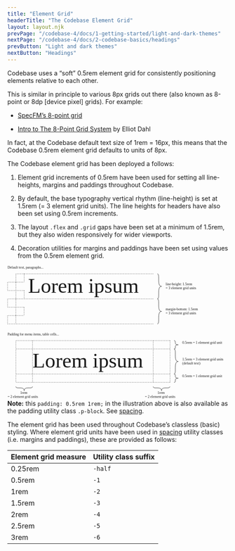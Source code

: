 ```yaml
---
title: "Element Grid"
headerTitle: "The Codebase Element Grid"
layout: layout.njk
prevPage: "/codebase-4/docs/1-getting-started/light-and-dark-themes"
nextPage: "/codebase-4/docs/2-codebase-basics/headings"
prevButton: "Light and dark themes"
nextButton: "Headings"
---
```


<p class="t-lg t-thin">Codebase uses a “soft” 0.5rem element grid for consistently positioning elements relative to each other.</p>

This is similar in principle to various 8px grids out there (also known as 8-point or 8dp [device pixel] grids). For example:

* [SpecFM’s 8-point grid](https://spec.fm/specifics/8-pt-grid)

* [Intro to The 8-Point Grid System](https://builttoadapt.io/intro-to-the-8-point-grid-system-d2573cde8632) by Elliot Dahl

In fact, at the Codebase default text size of 1rem = 16px, this means that the Codebase 0.5rem element grid defaults to units of 8px.

The Codebase element grid has been deployed a follows:

1. Element grid increments of 0.5rem have been used for setting all line-heights, margins and paddings throughout Codebase.

2. By default, the base typography vertical rhythm (line-height) is set at 1.5rem (= 3 element grid units). 
 The line heights for headers have also been set using 0.5rem increments.

3. The layout `.flex` and `.grid` gaps have been set at a minimum of 1.5rem, but they also widen responsively for wider viewports.

4. Decoration utilities for margins and paddings have been set using values from the 0.5rem element grid.

<div class="full-bleed my-responsive">
<div class="container container-md">
<svg xmlns="http://www.w3.org/2000/svg" viewBox="0 0 1274.281 771.306"><path d="M97 48.003v48M97 48.003H49.276M49.276 48.003v48M49.276 96.003H97M49.276 96.003v48M49.276 96.003H1.552M1 96.003v48M1.552 144.003h47.724M97 144.003v48M97 144.003H49.276M49.276 144.003v48M49.276 192.003H97M49.276 192.003v48M49.276 192.003H1.552M1 192.003v48M1.552 240.003h47.724M96.448 240.003v48M96.448 240.003H48.724M48.724 240.003v48M48.724 288.003h47.724M48.724 288.003v48M48.724 288.003H1M1 288.003v48M1 336.003h47.724M841.276 48.003H97M841.276 192.003H97M841.276 336.003H48.724" stroke="currentColor" stroke-width="1.562" stroke-dasharray="4.684,4.684" fill="none"/><text transform="matrix(5.67 0 0 5.67 118.898 14.175)"><tspan x="-20.797" y=".5" font-family="ArialMT" font-size="3.528" fill="currentColor">Default text, paragraphs...</tspan></text><text transform="matrix(5.67 0 0 5.67 466.669 118.869)"><tspan x="-61.188" y="6.5" font-family="ArialMT" font-size="21" fill="currentColor">Lorem ipsum</tspan></text><path d="M865 48.003c17.974 0-5.75 72 24.276 72-29.92 0-6.302 72-24.276 72m0 0M865 192.003c17.974 0-5.75 72 24.276 72-29.92 0-6.302 72-24.276 72m0 0" stroke="currentColor" stroke-width="2" fill="none"/><path d="M145 432.003v240M49 432.003v240M938.224 432.003H49M937.276 624.003H49M938.224 672.003H49" stroke="currentColor" stroke-width="1.562" stroke-dasharray="4.684,4.684" fill="none"/><text transform="matrix(5.67 0 0 5.67 167.813 398.175)"><tspan x="-29.424" y=".5" font-family="ArialMT" font-size="3.528" fill="currentColor">Padding for menu items, table cells...</tspan></text><text transform="matrix(5.67 0 0 5.67 491.893 550.869)"><tspan x="-61.188" y="6.5" font-family="ArialMT" font-size="21" fill="currentColor">Lorem ipsum</tspan></text><path d="M961 432.003c17.974 0-5.75 24 24.276 24-29.92 0-6.302 24-24.276 24m0 0M961 480.003c17.974 0-5.75 72 24.276 72-29.92 0-6.302 72-24.276 72m0 0" stroke="currentColor" stroke-width="2" fill="none"/><path d="M937.276 480.003H49M938.224 432.003v240M841 432.003v240" stroke="currentColor" stroke-width="1.562" stroke-dasharray="4.684,4.684" fill="none"/><path d="M961 624.003c17.974 0-5.75 24 24.276 24-29.92 0-6.302 24-24.276 24m0 0" stroke="currentColor" stroke-width="2" fill="none"/><text transform="matrix(5.67 0 0 5.67 998.659 110.177)"><tspan x="-15.11" y=".5" font-family="ArialMT" font-size="3.528" fill="currentColor">line-height: 1.5rem</tspan></text><text transform="matrix(5.67 0 0 5.67 1011.728 132.857)"><tspan x="-17.415" y=".5" font-family="ArialMT" font-size="3.528" fill="currentColor">= 3 element grid units</tspan></text><text transform="matrix(5.67 0 0 5.67 1016.988 254.177)"><tspan x="-18.342" y=".5" font-family="ArialMT" font-size="3.528" fill="currentColor">margin-bottom: 1.5rem</tspan></text><text transform="matrix(5.67 0 0 5.67 1011.728 276.857)"><tspan x="-17.415" y=".5" font-family="ArialMT" font-size="3.528" fill="currentColor">= 3 element grid units</tspan></text><text transform="matrix(5.67 0 0 5.67 1136.63 446.175)"><tspan x="-22.513" y=".5" font-family="ArialMT" font-size="3.528" fill="currentColor">0.5rem = 1 element grid unit</tspan></text><text transform="matrix(5.67 0 0 5.67 1136.63 638.175)"><tspan x="-22.513" y=".5" font-family="ArialMT" font-size="3.528" fill="currentColor">0.5rem = 1 element grid unit</tspan></text><text transform="matrix(5.67 0 0 5.67 1141.631 542.177)"><tspan x="-23.395" y=".5" font-family="ArialMT" font-size="3.528" fill="currentColor">1.5rem = 3 element grid units</tspan></text><text transform="matrix(5.67 0 0 5.67 1067.409 564.857)"><tspan x="-10.304" y=".5" font-family="ArialMT" font-size="3.528" fill="currentColor">(default text)</tspan></text><path d="M937 696.003c0 17.974-48-5.75-48 24.276 0-29.92-48-6.302-48-24.276m0 0" stroke="currentColor" stroke-width="2" fill="none"/><g><text transform="matrix(5.67 0 0 5.67 891.835 734.451)"><tspan x="-4.519" y=".5" font-family="ArialMT" font-size="3.528" fill="currentColor">1rem </tspan></text><text transform="matrix(5.67 0 0 5.67 891.839 757.131)"><tspan x="-17.415" y=".5" font-family="ArialMT" font-size="3.528" fill="currentColor">= 2 element grid units</tspan></text></g><path d="M145 696.003c0 17.974-48-5.75-48 24.276 0-29.92-48-6.302-48-24.276m0 0" stroke="currentColor" stroke-width="2" fill="none"/><g><text transform="matrix(5.67 0 0 5.67 99.835 734.451)"><tspan x="-4.519" y=".5" font-family="ArialMT" font-size="3.528" fill="currentColor">1rem </tspan></text><text transform="matrix(5.67 0 0 5.67 99.839 757.131)"><tspan x="-17.415" y=".5" font-family="ArialMT" font-size="3.528" fill="currentColor">= 2 element grid units</tspan></text></g></svg></div>
</div>

<div class="mb-3 bl-heavy b-color-primary p-2 bg-color-primary-alt">
<strong>Note:</strong> this <code>padding: 0.5rem 1rem;</code> in the illustration above is also available as the padding utility class <code>.p-block</code>. See <a href="/codebase-4/docs/6-decoration-utilities/spacing">spacing</a>.
</div>

The element grid has been used throughout Codebase’s classless (basic) styling. Where element grid units have been used in <a href="/codebase-4/docs/6-decoration-utilities/spacing">spacing</a> utility classes (i.e. margins and paddings), these are provided as follows:

<table class="table">
  <thead>
    <tr>
      <th>Element grid measure</th>
      <th>Utility class suffix</th>
    </tr>
  </thead>
  <tbody>
    <tr>
      <td>0.25rem</td>
      <td><code>-half</code></td>
    </tr>
    <tr>
      <td>0.5rem</td>
      <td><code>-1</code></td>
    </tr>
    <tr>
      <td>1rem</td>
      <td><code>-2</code></td>
    </tr>
    <tr>
      <td>1.5rem</td>
      <td><code>-3</code></td>
    </tr>
    <tr>
      <td>2rem</td>
      <td><code>-4</code></td>
    </tr>
    <tr>
      <td>2.5rem</td>
      <td><code>-5</code></td>
    </tr>
    <tr>
      <td>3rem</td>
      <td><code>-6</code></td>
    </tr>
  </tbody>
</table>